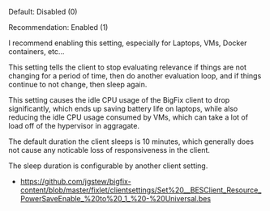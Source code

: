 
Default: Disabled (0)

Recommendation: Enabled (1)

I recommend enabling this setting, especially for Laptops, VMs, Docker containers, etc...

This setting tells the client to stop evaluating relevance if things are not changing for a period of time, then do another evaluation loop, and if things continue to not change, then sleep again.

This setting causes the idle CPU usage of the BigFix client to drop significantly, which ends up saving battery life on laptops, while also reducing the idle CPU usage consumed by VMs, which can take a lot of load off of the hypervisor in aggragate. 

The default duration the client sleeps is 10 minutes, which generally does not cause any noticable loss of responsiveness in the client.

The sleep duration is configurable by another client setting.

- https://github.com/jgstew/bigfix-content/blob/master/fixlet/clientsettings/Set%20__BESClient_Resource_PowerSaveEnable_%20to%20_1_%20-%20Universal.bes
